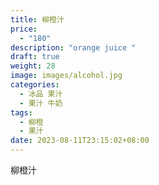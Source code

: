 ```yaml
---
title: 柳橙汁
price:
  - "180"
description: "orange juice "
draft: true
weight: 28
image: images/alcohol.jpg
categories:
  - 冰品 果汁
  - 果汁 牛奶
tags:
  - 柳橙
  - 果汁
date: 2023-08-11T23:15:02+08:00
---
```


 柳橙汁
